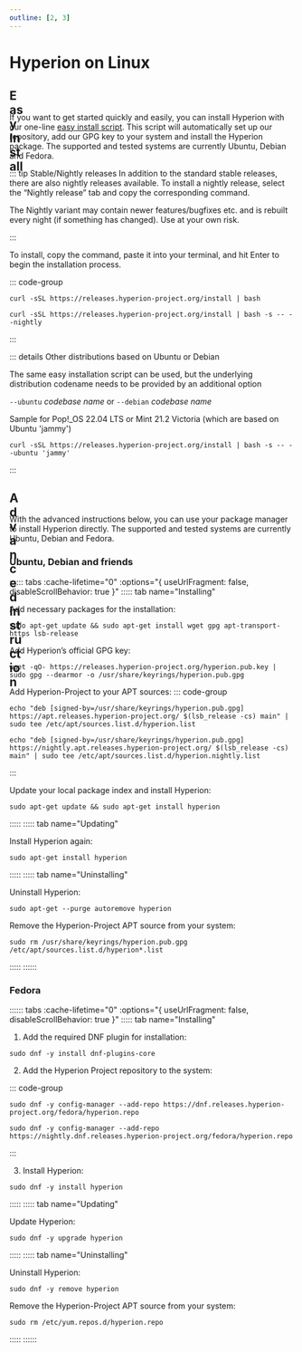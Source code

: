 ```yaml
---
outline: [2, 3]
---
```


# Hyperion on Linux

## <div class="icon-text"><div class="icon-color icon-24" v-html="easy"/>Easy Install</div>

If you want to get started quickly and easily, you can install Hyperion with our one-line [easy install script](https://github.com/hyperion-project/hyperion.releases-ci/blob/main/install.sh). This script will automatically set up our repository, add our GPG key to your system and install the Hyperion package. The supported and tested systems are currently Ubuntu, Debian and Fedora.

::: tip Stable/Nightly releases
In addition to the standard stable releases, there are also nightly releases available. To install a nightly release, select the “Nightly release” tab and copy the corresponding command.
<p style="color: var(--vp-custom-block-warning-text);">The Nightly variant may contain newer features/bugfixes etc. and is rebuilt every night (if something has changed). Use at your own risk.</p>
:::

To install, copy the command, paste it into your terminal, and hit Enter to begin the installation process.

::: code-group

``` sh:no-line-numbers [Stable release]
curl -sSL https://releases.hyperion-project.org/install | bash
```

``` sh:no-line-numbers [ <div class="icon-text">Nightly release<div class="icon-color icon-16" v-html="nightly"/></div> ]
curl -sSL https://releases.hyperion-project.org/install | bash -s -- --nightly
```

:::

::: details Other distributions based on Ubuntu or Debian

The same easy installation script can be used, but the underlying distribution codename needs to be provided by an additional option

  `--ubuntu` _codebase name_ or `--debian` _codebase name_

Sample for Pop!_OS 22.04 LTS or Mint 21.2 Victoria (which are based on Ubuntu 'jammy')

``` sh:no-line-numbers
curl -sSL https://releases.hyperion-project.org/install | bash -s -- --ubuntu 'jammy'
```

:::

## <div class="icon-text"><div class="icon-color icon-24" v-html="advanced"/>Advanced Instruction</div>

With the advanced instructions below, you can use your package manager to install Hyperion directly. The supported and tested systems are currently Ubuntu, Debian and Fedora.

### Ubuntu, Debian and friends

:::::: tabs :cache-lifetime="0" :options="{ useUrlFragment: false, disableScrollBehavior: true }"
::::: tab name="Installing"

Add necessary packages for the installation:
``` sh:no-line-numbers
sudo apt-get update && sudo apt-get install wget gpg apt-transport-https lsb-release
```

Add Hyperion’s official GPG key:
``` sh:no-line-numbers
wget -qO- https://releases.hyperion-project.org/hyperion.pub.key | sudo gpg --dearmor -o /usr/share/keyrings/hyperion.pub.gpg
```

Add Hyperion-Project to your APT sources:
::: code-group
``` sh:no-line-numbers [Stable release]
echo "deb [signed-by=/usr/share/keyrings/hyperion.pub.gpg] https://apt.releases.hyperion-project.org/ $(lsb_release -cs) main" | sudo tee /etc/apt/sources.list.d/hyperion.list
```

``` sh:no-line-numbers [ <div class="icon-text">Nightly release<div class="icon-color icon-16" v-html="nightly"/></div> ]
echo "deb [signed-by=/usr/share/keyrings/hyperion.pub.gpg] https://nightly.apt.releases.hyperion-project.org/ $(lsb_release -cs) main" | sudo tee /etc/apt/sources.list.d/hyperion.nightly.list
```
:::

Update your local package index and install Hyperion:
``` sh:no-line-numbers
sudo apt-get update && sudo apt-get install hyperion
```

:::::
::::: tab name="Updating"

Install Hyperion again:
``` sh:no-line-numbers
sudo apt-get install hyperion
```

:::::
::::: tab name="Uninstalling"

Uninstall Hyperion:
``` sh:no-line-numbers
sudo apt-get --purge autoremove hyperion
```

Remove the Hyperion-Project APT source from your system:
``` sh:no-line-numbers
sudo rm /usr/share/keyrings/hyperion.pub.gpg /etc/apt/sources.list.d/hyperion*.list
```

:::::
::::::

### Fedora

:::::: tabs :cache-lifetime="0" :options="{ useUrlFragment: false, disableScrollBehavior: true }"
::::: tab name="Installing"

1. Add the required DNF plugin for installation:
``` sh:no-line-numbers
sudo dnf -y install dnf-plugins-core
```

2. Add the Hyperion Project repository to the system:

::: code-group

``` sh:no-line-numbers [Stable release]
sudo dnf -y config-manager --add-repo https://dnf.releases.hyperion-project.org/fedora/hyperion.repo
```

``` sh:no-line-numbers [ <div class="icon-text">Nightly release<div class="icon-color icon-16" v-html="nightly"/></div> ]
sudo dnf -y config-manager --add-repo https://nightly.dnf.releases.hyperion-project.org/fedora/hyperion.repo
```

:::

3. Install Hyperion:
``` sh:no-line-numbers
sudo dnf -y install hyperion
```

:::::
::::: tab name="Updating"

Update Hyperion:
``` sh:no-line-numbers
sudo dnf -y upgrade hyperion
```

:::::
::::: tab name="Uninstalling"

Uninstall Hyperion:
``` sh:no-line-numbers
sudo dnf -y remove hyperion
```

Remove the Hyperion-Project APT source from your system:
``` sh:no-line-numbers
sudo rm /etc/yum.repos.d/hyperion.repo
```

:::::
::::::


<script lang="ts" setup>
import nightly from '/icons/svg/nightly.svg?raw'
import easy from '/icons/svg/easy.svg?raw'
import advanced from '/icons/svg/advanced.svg?raw'
</script>

<style>
.tabs-component {
  margin: 32px 16px 0 0;
  > .tabs-component-tabs {
    display: flex;
    align-items: flex-start;
    justify-content: flex-start;
    gap: 1rem;
    margin: 0;
    padding: 8px 0 0 24px;
    border: 1px solid var(--vp-c-border);
    border-bottom: none;
    border-radius: 8px 8px 0 0;
    flex-direction: column;
    font-size: 14px;
    font-weight: 500;
    @media (min-width: 440px) {
      flex-direction: row;
      align-items: center;
    }
    > .tabs-component-tab {
      border-left: none;
      > .tabs-component-tab-a {
        color: var(--vp-code-tab-text-color);
        display: flex;
        justify-content: flex-start;
        flex-grow: 1;
        gap: .5rem;
        align-items: center;
        padding: 12px 0;
        text-decoration: none;
        &.is-active {
          color: var(--vp-code-tab-active-text-color);
        }
      }
      &.is-active {
        border-bottom: 2px solid var(--vp-code-tab-active-bar-color);
      }
    }
  }
  > .tabs-component-panels {
    padding: 16px 24px;
    border: 1px solid var(--vp-c-border);
    border-radius: 0 0 8px 8px;
    border-top: none;
  }
}

.icon-text {
  display: flex;
  justify-content: flex-start;
  gap: .5rem;
  align-items: center;
}

.icon-color :deep(svg) {
  fill: currentColor;
}

.icon-16 {
  height: 16px;
  width: 16px;
}

.icon-24 {
  height: 24px;
  width: 24px;
}

.icon-32 {
  height: 32px;
  width: 32px;
}
</style>